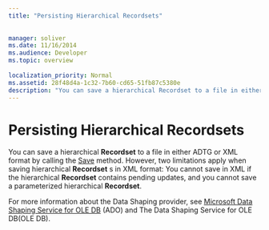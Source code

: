 ```yaml
---
title: "Persisting Hierarchical Recordsets"
 
 
manager: soliver
ms.date: 11/16/2014
ms.audience: Developer
ms.topic: overview
  
localization_priority: Normal
ms.assetid: 28f48d4a-1c32-7b60-cd65-51fb87c5380e
description: "You can save a hierarchical Recordset to a file in either ADTG or XML format by calling the Save method. However, two limitations apply when saving hierarchical Recordset s in XML format: You cannot save in XML if the hierarchical Recordset contains pending updates, and you cannot save a parameterized hierarchical Recordset ."
---
```


# Persisting Hierarchical Recordsets

You can save a hierarchical **Recordset** to a file in either ADTG or XML format by calling the [Save](save-method-ado.md) method. However, two limitations apply when saving hierarchical **Recordset** s in XML format: You cannot save in XML if the hierarchical **Recordset** contains pending updates, and you cannot save a parameterized hierarchical **Recordset**. 
  
For more information about the Data Shaping provider, see [Microsoft Data Shaping Service for OLE DB](microsoft-data-shaping-service-for-ole-db-ado-service-provider.md) (ADO) and The Data Shaping Service for OLE DB(OLE DB). 
  

